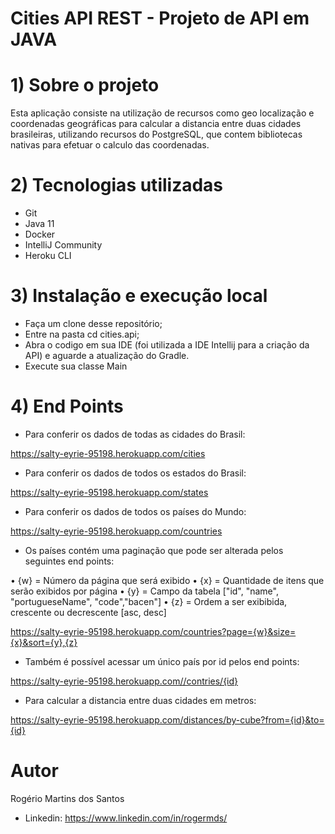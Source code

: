 # Cities API REST - Projeto de API em JAVA

# 1) Sobre o projeto

Esta aplicação consiste na utilização de recursos como geo localização e coordenadas geográficas para calcular a distancia entre duas cidades brasileiras, utilizando recursos do PostgreSQL, que contem bibliotecas nativas para efetuar o calculo das coordenadas.

# 2) Tecnologias utilizadas

- Git
- Java 11
- Docker
- IntelliJ Community
- Heroku CLI

# 3) Instalação e execução local

- Faça um clone desse repositório;
- Entre na pasta cd cities.api;
- Abra o codigo em sua IDE (foi utilizada a IDE Intellij para a criação da API) e aguarde a atualização do Gradle.
- Execute sua classe Main

# 4) End Points

- Para conferir os dados de todas as cidades do Brasil:

https://salty-eyrie-95198.herokuapp.com/cities

- Para conferir os dados de todos os estados do Brasil:

https://salty-eyrie-95198.herokuapp.com/states

- Para conferir os dados de todos os países do Mundo:

https://salty-eyrie-95198.herokuapp.com/countries

- Os países contém uma paginação que pode ser alterada pelos seguintes end points:

• {w} = Número da página que será exibido
• {x} = Quantidade de itens que serão exibidos por página
• {y} = Campo da tabela ["id", "name", "portugueseName", "code","bacen"]
• {z} = Ordem a ser exibibida, crescente ou decrescente [asc, desc]

https://salty-eyrie-95198.herokuapp.com/countries?page={w}&size={x}&sort={y},{z}

- Também é possível acessar um único país por id pelos end points:

https://salty-eyrie-95198.herokuapp.com//contries/{id}

- Para calcular a distancia entre duas cidades em metros:

https://salty-eyrie-95198.herokuapp.com/distances/by-cube?from={id}&to={id}

# Autor

Rogério Martins dos Santos

- Linkedin:
  https://www.linkedin.com/in/rogermds/
